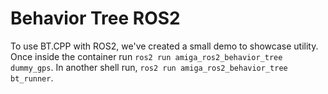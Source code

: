 # Behavior Tree ROS2
To use BT.CPP with ROS2, we've created a small demo to showcase utility.
Once inside the container run `ros2 run amiga_ros2_behavior_tree dummy_gps`.
In another shell run, `ros2 run amiga_ros2_behavior_tree bt_runner`.
